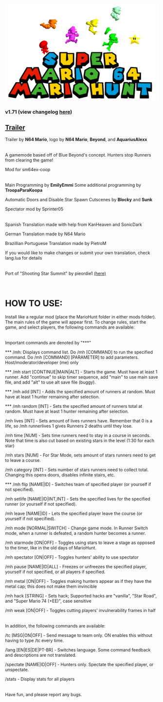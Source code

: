 <img src="newlogo.png" alt="MarioHunt" width="800"/>

### v1.71 (view changelog [here](changelog.md))

## [Trailer](https://www.youtube.com/watch?v=hyuXu4Bzugs&ab_channel=N64Mario)

Trailer by **N64 Mario**, logo by **N64 Mario**, **Beyond**, and **AquariusAlexx**
<br/>
<br/>
<br/>
A gamemode based off of Blue Beyond's concept. Hunters stop Runners from clearing the game!

Mod for sm64ex-coop
<br/>
<br/>
<br/>
Main Programming by **EmilyEmmi**
Some additional programming by **TroopaParaKoopa**

Automatic Doors and Disable Star Spawn Cutscenes by **Blocky** and **Sunk**

Spectator mod by Sprinter05
<br/>
<br/>
<br/>
Spanish Translation made with help from KanHeaven and SonicDark

German Translation made by N64 Mario

Brazillian Portuguese Translation made by PietroM

If you would like to make changes or submit your own translation, check lang.lua for details
<br/>
<br/>
<br/>
Port of "Shooting Star Summit" by pieordie1 [(here)](https://www.smwcentral.net/?p=section&a=details&id=13275)
<br/>
<br/>
<br/>
# HOW TO USE:
Install like a regular mod (place the MarioHunt folder in either mods folder). The main rules of the game will appear first. To change rules, start the game, and select players, the following commands are available:
<br/>
<br/>
<br/>
Important commands are denoted by "***"

*** /mh: Displays command list. Do /mh [COMMAND] to run the specified command. Do /mh [COMMAND] [PARAMETER] to add parameters. Host/moderator/developer (me) only

*** /mh start [CONTINUE|MAIN|ALT] - Starts the game. Must have at least 1 runner. Add "continue" to skip timer sequence, add "main" to use main save file, and add "alt" to use alt save file (buggy).

*** /mh add [INT] - Adds the specified amount of runners at random. Must have at least 1 hunter remaining after selection.

*** /mh random [INT] - Sets the specified amount of runners total at random. Must have at least 1 hunter remaining after selection.

/mh lives [INT] - Sets amount of lives runners have. Remember that 0 is a life, so /mh runnerlives 1 gives Runners 2 deaths until they lose.

/mh time [NUM] - Sets time runners need to stay in a course in seconds. Note that time is also cut based on existing stars in the level (1:30 for each star)

/mh stars [NUM] - For Star Mode, sets amount of stars runners need to get to leave a course.

/mh category [INT] - Sets number of stars runners need to collect total. Changing this opens doors, disables infinite stairs, etc.

*** /mh flip [NAME|ID] - Switches team of specified player (or yourself if not specified).

/mh setlife [NAME|ID|INT,INT] - Sets the specified lives for the specified runner (or yourself if not specified).

/mh leave [NAME|ID] - Lets the specified player leave the course (or yourself if not specified).

/mh mode [NORMAL|SWITCH] - Change game mode. In Runner Switch mode, when a runner is defeated, a random hunter becomes a runner.

/mh starmode [ON|OFF] - Toggles using stars to leave a stage as opposed to the timer, like in the old days of MarioHunt.

/mh spectator [ON|OFF] - Toggles hunters' ability to use spectator

/mh pause [NAME|ID|ALL] - Freezes or unfreezes the specified player, yourself if not specified, or all players if specified.

/mh metal [ON|OFF] - Toggles making hunters appear as if they have the metal cap; this does not make them invincible

/mh hack [STRING] - Sets hack; Supported hacks are "vanilla", "Star Road", and "Super Mario 74 (+EE)", case sensitive

/mh weak [ON|OFF] - Toggles cutting players' invulnerability frames in half
<br/>
<br/>
<br/>
In addition, the following commands are available:

/tc [MSG|ON|OFF] - Send message to team only. ON enables this without having to type /tc every time.

/lang [EN|ES|DE|PT-BR] - Switches language. Some command feedback and descriptions are not translated.

/spectate [NAME|ID|OFF] - Hunters only. Spectate the specified player, or unspectate.

/stats - Display stats for all players
<br/>
<br/>
<br/>
Have fun, and please report any bugs.
